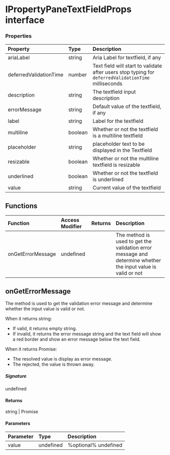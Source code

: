 # IPropertyPaneTextFieldProps interface





### Properties

| Property	   | Type	| Description|
|:-------------|:-------|:-----------|
|ariaLabel      | string | Aria Label for textfield, if any |
|deferredValidationTime      | number | Text field will start to validate after users stop typing for `deferredValidationTime` milliseconds |
|description      | string | The textfield input description |
|errorMessage      | string | Default value of the textfield, if any |
|label      | string | Label for the textfield |
|multiline      | boolean | Whether or not the textfield is a multiline textfield |
|placeholder      | string | placeholder text to be displayed in the Textfield |
|resizable      | boolean | Whether or not the multiline textfield is resizable |
|underlined      | boolean | Whether or not the textfield is underlined |
|value      | string | Current value of the textfield |





## Functions

| Function	   | Access Modifier | Returns	| Description|
|:-------------|:----|:-------|:-----------|
|onGetErrorMessage      | undefined |  | The method is used to get the validation error message and determine whether the input value is valid or not |



## onGetErrorMessage

The method is used to get the validation error message and determine whether the input value is valid or not. 
 
When it returns string: 
- If valid, it returns empty string. 
- If invalid, it returns the error message string and the text field will 
show a red border and show an error message below the text field. 
 
When it returns Promise<string>: 
- The resolved value is display as error message. 
- The rejected, the value is thrown away. 


##### Signature
undefined

#### Returns
string | Promise<string>

#### Parameters


| Parameter	   | Type    | Description |
|:-------------|:---------------|:------------|
| value     | undefined | %optional% undefined |


